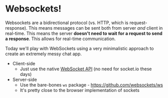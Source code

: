 # Websockets!

Websockets are a bidirectional protocol (vs. HTTP, which is request-response). This means messages can be sent both from server *and* client in real-time. This means the server **doesn't need to wait for a request to send a response**. This allows for real-time communication.

Today we'll play with WebSockets using a very minimalistic approach to create an extremely messy chat app.

* Client-side
  * Just use the native [WebSocket API](https://developer.mozilla.org/en-US/docs/Web/API/WebSockets_API/Writing_WebSocket_client_applications) (no need for socket.io these days)
* Server-side
  * Use the bare-bones `ws` package - https://github.com/websockets/ws
  * It's pretty close to the browser implementation of sockets
